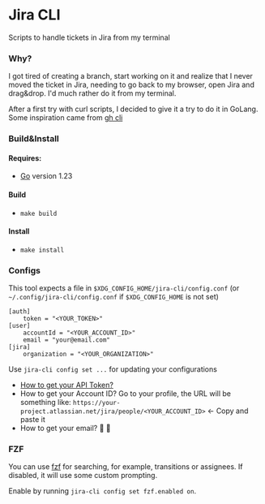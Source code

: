 # Jira CLI

Scripts to handle tickets in Jira from my terminal

### Why?

I got tired of creating a branch, start working on it and realize that I never moved the ticket in Jira, needing to go back to my browser, open Jira and drag&drop. I'd much rather do it from my terminal.

After a first try with curl scripts, I decided to give it a try to do it in GoLang.
Some inspiration came from [gh cli](https://github.com/cli/cli)

### Build&Install

#### Requires:

* [Go](https://go.dev/dl/) version 1.23

#### Build

* `make build`

#### Install

* `make install`

### Configs

This tool expects a file in `$XDG_CONFIG_HOME/jira-cli/config.conf` (or `~/.config/jira-cli/config.conf` if `$XDG_CONFIG_HOME` is not set)

``` launguage: conf
[auth]
    token = "<YOUR_TOKEN>"
[user]
    accountId = "<YOUR_ACCOUNT_ID>"
    email = "your@email.com"
[jira]
    organization = "<YOUR_ORGANIZATION>"
```

Use `jira-cli config set ...` for updating your configurations

- [How to get your API Token?](https://support.atlassian.com/atlassian-account/docs/manage-api-tokens-for-your-atlassian-account/)
- How to get your Account ID? Go to your profile, the URL will be something like: `https://your-project.atlassian.net/jira/people/<YOUR_ACCOUNT_ID>` <- Copy and paste it
- How to get your email? 🤔 🤷

### FZF

You can use [fzf](https://github.com/junegunn/fzf) for searching, for example, transitions or assignees. If disabled, it will use some custom prompting.

Enable by running `jira-cli config set fzf.enabled on`.
